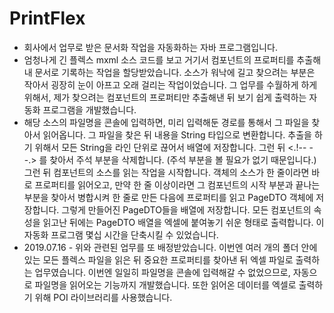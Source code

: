 # PrintFlex
- 회사에서 업무로 받은 문서화 작업을 자동화하는 자바 프로그램입니다. 
- 엄청나게 긴 플렉스 mxml 소스 코드를 보고 거기서 컴포넌트의 프로퍼티를 추출해내 문서로 기록하는 작업을 할당받았습니다. 소스가 워낙에 길고 찾으려는 부분은 작아서 굉장히 눈이 아프고 오래 걸리는 작업이었습니다. 그 업무를 수월하게 하게 위해서, 제가 찾으려는 컴포넌트의 프로퍼티만 추출해낸 뒤 보기 쉽게 출력하는 자동화 프로그램을 개발했습니다. 
- 해당 소스의 파일명을 콘솔에 입력하면, 미리 입력해둔 경로를 통해서 그 파일을 찾아서 읽어옵니다. 그 파일을 찾은 뒤 내용을 String 타입으로 변환합니다. 추출을 하기 위해서 모든 String을 라인 단위로 끊어서 배열에 저장합니다. 그런 뒤 <.!-- --.> 를 찾아서 주석 부분을 삭제합니다. (주석 부분을 볼 필요가 없기 때문입니다.) 그런 뒤 컴포넌트의 소스를 읽는 작업을 시작합니다. 객체의 소스가 한 줄이라면 바로 프로퍼티를 읽어오고, 만약 한 줄 이상이라면 그 컴포넌트의 시작 부분과 끝나는 부분을 찾아서 병합시켜 한 줄로 만든 다음에 프로퍼티를 읽고 PageDTO 객체에 저장합니다. 그렇게 만들어진 PageDTO들을 배열에 저장합니다. 모든 컴포넌트의 속성을 읽고난 뒤에는 PageDTO 배열을 엑셀에 붙여놓기 쉬운 형태로 출력합니다.
이 자동화 프로그램  몇십 시간을 단축시킬 수 있었습니다.
- 2019.07.16 - 위와 관련된 업무를 또 배정받았습니다. 이번엔 여러 개의 폴더 안에 있는 모든 플렉스 파일을 읽은 뒤 중요한 프로퍼티를 찾아낸 뒤 엑셀 파일로 출력하는 업무였습니다. 이번엔 일일히 파일명을 콘솔에 입력해갈 수 없었으므로, 자동으로 파일명을 읽어오는 기능까지 개발했습니다. 또한 읽어온 데이터를 엑셀로 출력하기 위해 POI 라이브러리를 사용했습니다.
